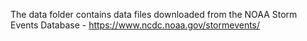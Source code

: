 The data folder contains data files downloaded from the NOAA Storm Events Database - https://www.ncdc.noaa.gov/stormevents/ 
